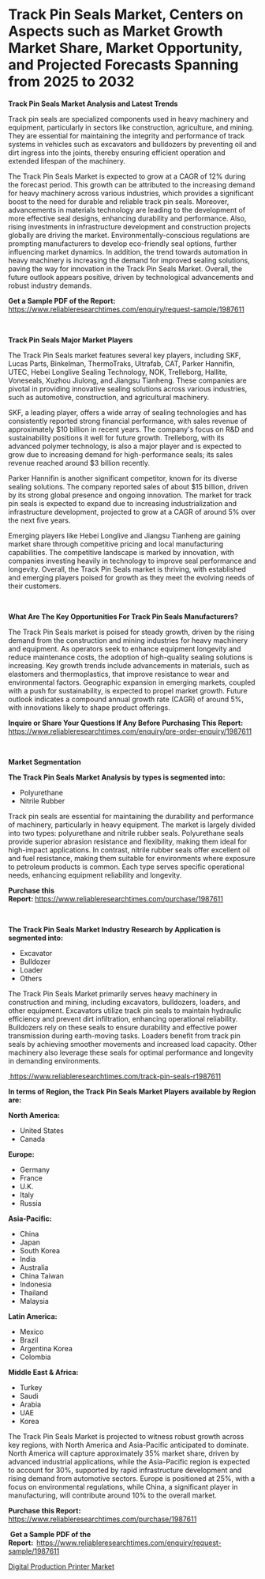 <p><h1>Track Pin Seals Market, Centers on Aspects such as Market Growth Market Share, Market Opportunity, and Projected Forecasts Spanning from 2025 to 2032</h1></p><p><strong>Track Pin Seals Market Analysis and Latest Trends</strong></p>
<p><p>Track pin seals are specialized components used in heavy machinery and equipment, particularly in sectors like construction, agriculture, and mining. They are essential for maintaining the integrity and performance of track systems in vehicles such as excavators and bulldozers by preventing oil and dirt ingress into the joints, thereby ensuring efficient operation and extended lifespan of the machinery.</p><p>The Track Pin Seals Market is expected to grow at a CAGR of 12% during the forecast period. This growth can be attributed to the increasing demand for heavy machinery across various industries, which provides a significant boost to the need for durable and reliable track pin seals. Moreover, advancements in materials technology are leading to the development of more effective seal designs, enhancing durability and performance. Also, rising investments in infrastructure development and construction projects globally are driving the market. Environmentally-conscious regulations are prompting manufacturers to develop eco-friendly seal options, further influencing market dynamics. In addition, the trend towards automation in heavy machinery is increasing the demand for improved sealing solutions, paving the way for innovation in the Track Pin Seals Market. Overall, the future outlook appears positive, driven by technological advancements and robust industry demands.</p></p>
<p><strong>Get a Sample PDF of the Report:&nbsp;</strong> <a href="https://www.reliableresearchtimes.com/enquiry/request-sample/1987611?utm_campaign=2999&utm_medium=2&utm_source=Github&utm_content=ia&utm_term=10042025&utm_id=track-pin-seals">https://www.reliableresearchtimes.com/enquiry/request-sample/1987611</a></p>
<p>&nbsp;</p>
<p><strong>Track Pin Seals Major Market Players</strong></p>
<p><p>The Track Pin Seals market features several key players, including SKF, Lucas Parts, Binkelman, ThermoTraks, Ultrafab, CAT, Parker Hannifin, UTEC, Hebei Longlive Sealing Technology, NOK, Trelleborg, Hallite, Voneseals, Xuzhou Jiulong, and Jiangsu Tianheng. These companies are pivotal in providing innovative sealing solutions across various industries, such as automotive, construction, and agricultural machinery.</p><p>SKF, a leading player, offers a wide array of sealing technologies and has consistently reported strong financial performance, with sales revenue of approximately $10 billion in recent years. The company's focus on R&D and sustainability positions it well for future growth. Trelleborg, with its advanced polymer technology, is also a major player and is expected to grow due to increasing demand for high-performance seals; its sales revenue reached around $3 billion recently.</p><p>Parker Hannifin is another significant competitor, known for its diverse sealing solutions. The company reported sales of about $15 billion, driven by its strong global presence and ongoing innovation. The market for track pin seals is expected to expand due to increasing industrialization and infrastructure development, projected to grow at a CAGR of around 5% over the next five years.</p><p>Emerging players like Hebei Longlive and Jiangsu Tianheng are gaining market share through competitive pricing and local manufacturing capabilities. The competitive landscape is marked by innovation, with companies investing heavily in technology to improve seal performance and longevity. Overall, the Track Pin Seals market is thriving, with established and emerging players poised for growth as they meet the evolving needs of their customers.</p></p>
<p>&nbsp;</p>
<p><strong>What Are The Key Opportunities For Track Pin Seals Manufacturers?</strong></p>
<p><p>The Track Pin Seals market is poised for steady growth, driven by the rising demand from the construction and mining industries for heavy machinery and equipment. As operators seek to enhance equipment longevity and reduce maintenance costs, the adoption of high-quality sealing solutions is increasing. Key growth trends include advancements in materials, such as elastomers and thermoplastics, that improve resistance to wear and environmental factors. Geographic expansion in emerging markets, coupled with a push for sustainability, is expected to propel market growth. Future outlook indicates a compound annual growth rate (CAGR) of around 5%, with innovations likely to shape product offerings.</p></p>
<p><strong>Inquire or Share Your Questions If Any Before Purchasing This Report:</strong> <a href="https://www.reliableresearchtimes.com/enquiry/pre-order-enquiry/1987611?utm_campaign=2999&utm_medium=2&utm_source=Github&utm_content=ia&utm_term=10042025&utm_id=track-pin-seals">https://www.reliableresearchtimes.com/enquiry/pre-order-enquiry/1987611</a></p>
<p>&nbsp;</p>
<p><strong>Market Segmentation</strong></p>
<p><strong>The Track Pin Seals Market Analysis by types is segmented into:</strong></p>
<p><ul><li>Polyurethane</li><li>Nitrile Rubber</li></ul></p>
<p><p>Track pin seals are essential for maintaining the durability and performance of machinery, particularly in heavy equipment. The market is largely divided into two types: polyurethane and nitrile rubber seals. Polyurethane seals provide superior abrasion resistance and flexibility, making them ideal for high-impact applications. In contrast, nitrile rubber seals offer excellent oil and fuel resistance, making them suitable for environments where exposure to petroleum products is common. Each type serves specific operational needs, enhancing equipment reliability and longevity.</p></p>
<p><strong>Purchase this Report:&nbsp;</strong><a href="https://www.reliableresearchtimes.com/purchase/1987611?utm_campaign=2999&utm_medium=2&utm_source=Github&utm_content=ia&utm_term=10042025&utm_id=track-pin-seals">https://www.reliableresearchtimes.com/purchase/1987611</a></p>
<p>&nbsp;</p>
<p><strong>The Track Pin Seals Market Industry Research by Application is segmented into:</strong></p>
<p><ul><li>Excavator</li><li>Bulldozer</li><li>Loader</li><li>Others</li></ul></p>
<p><p>The Track Pin Seals Market primarily serves heavy machinery in construction and mining, including excavators, bulldozers, loaders, and other equipment. Excavators utilize track pin seals to maintain hydraulic efficiency and prevent dirt infiltration, enhancing operational reliability. Bulldozers rely on these seals to ensure durability and effective power transmission during earth-moving tasks. Loaders benefit from track pin seals by achieving smoother movements and increased load capacity. Other machinery also leverage these seals for optimal performance and longevity in demanding environments.</p></p>
<p><a href="https://www.reliableresearchtimes.com/track-pin-seals-r1987611?utm_campaign=2999&utm_medium=2&utm_source=Github&utm_content=ia&utm_term=10042025&utm_id=track-pin-seals">&nbsp;https://www.reliableresearchtimes.com/track-pin-seals-r1987611</a></p>
<p><strong>In terms of Region, the Track Pin Seals Market Players available by Region are:</strong></p>
<p>
    <p> <strong> North America: </strong>
        <ul>
            <li>United States</li>
            <li>Canada</li>
        </ul>
        </p> 
    <p> <strong> Europe: </strong>
        <ul>
            <li>Germany</li>
            <li>France</li>
            <li>U.K.</li>
            <li>Italy</li>
            <li>Russia</li>
        </ul>
        </p> 
    <p> <strong> Asia-Pacific: </strong>
        <ul>
            <li>China</li>
            <li>Japan</li>
            <li>South Korea</li>
            <li>India</li>
            <li>Australia</li>
            <li>China Taiwan</li>
            <li>Indonesia</li>
            <li>Thailand</li>
            <li>Malaysia</li>
        </ul>
        </p> 
    <p> <strong> Latin America: </strong>
        <ul>
            <li>Mexico</li>
            <li>Brazil</li>
            <li>Argentina Korea</li>
            <li>Colombia</li>
        </ul>
        </p> 
    <p> <strong> Middle East & Africa: </strong>
        <ul>
            <li>Turkey</li>
            <li>Saudi</li>
            <li>Arabia</li>
            <li>UAE</li>
            <li>Korea</li>
        </ul>
    </p>
    </p>
<p><p>The Track Pin Seals Market is projected to witness robust growth across key regions, with North America and Asia-Pacific anticipated to dominate. North America will capture approximately 35% market share, driven by advanced industrial applications, while the Asia-Pacific region is expected to account for 30%, supported by rapid infrastructure development and rising demand from automotive sectors. Europe is positioned at 25%, with a focus on environmental regulations, while China, a significant player in manufacturing, will contribute around 10% to the overall market.</p></p>
<p><strong>Purchase this Report: </strong><a href="https://www.reliableresearchtimes.com/purchase/1987611?utm_campaign=2999&utm_medium=2&utm_source=Github&utm_content=ia&utm_term=10042025&utm_id=track-pin-seals">https://www.reliableresearchtimes.com/purchase/1987611</a></p>
<p>&nbsp;<strong>Get a Sample PDF of the Report:&nbsp;&nbsp;</strong><a href="https://www.reliableresearchtimes.com/enquiry/request-sample/1987611?utm_campaign=2999&utm_medium=2&utm_source=Github&utm_content=ia&utm_term=10042025&utm_id=track-pin-seals">https://www.reliableresearchtimes.com/enquiry/request-sample/1987611</a></p>
<p><strong></strong></p>
<p><p><a href="https://github.com/cingozascard/Market-Research-Report-List-1/blob/main/digital-production-printer-market.md?utm_campaign=2999&utm_medium=2&utm_source=Github&utm_content=ia&utm_term=10042025&utm_id=track-pin-seals">Digital Production Printer Market</a></p></p>